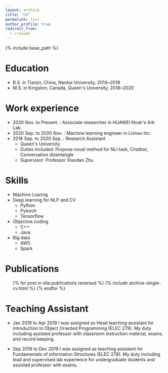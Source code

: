 ```yaml
---
layout: archive
title: "CV"
permalink: /cv/
author_profile: true
redirect_from:
  - /resume
---
```


{% include base_path %}

Education
======
* B.S. in Tianjin, China, Nankai University, 2014~2018
* M.S. in Kingston, Canada, Queen's University, 2018~2020

Work experience
======
* 2020 Nov. to Present. : Associate researcher in HUAWEI Noah's Ark Lab.
* 2020 Sep. to 2020 Nov. : Machine learning engineer in Livnao Inc.
* 2018 Sep. to 2020 Sep. : Research Assistant
  * Queen's University
  * Duties included: Propose noval method for NLI task, Chatbot, Conversation disentangle
  * Supervisor: Professor Xiaodan Zhu

  
Skills
======
* Machine Learing
* Deep learning for NLP and CV
  * Python
  * Pytorch
  * Tensorflow
* Objective coding
  * C++
  * Java
* Big data
  * AWS
  * Spark

Publications
======

  <ul>{% for post in site.publications reversed %}
    {% include archive-single-cv.html %}
  {% endfor %}</ul>



  
Teaching Assistant
======

* Jan 2019 to Apr 2019
 I was assigned as Head teaching assistant for Introduction to Object Oriented Programming (ELEC 279). My
duty including assisted professor with classroom instruction material, exams, and record keeping.

* Sep 2019 to Dec 2019
 I was assigned as teaching assistant for Fundamentals of information Structures (ELEC 278). My duty
including lead and supervised lab experience for undergraduate students and assisted professor with exams.
  
